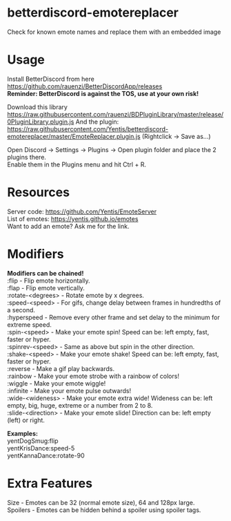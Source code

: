 # betterdiscord-emotereplacer
Check for known emote names and replace them with an embedded image

# Usage
Install BetterDiscord from here  
https://github.com/rauenzi/BetterDiscordApp/releases  
**Reminder: BetterDiscord is against the TOS, use at your own risk!**

Download this library https://raw.githubusercontent.com/rauenzi/BDPluginLibrary/master/release/0PluginLibrary.plugin.js
And the plugin: https://raw.githubusercontent.com/Yentis/betterdiscord-emotereplacer/master/EmoteReplacer.plugin.js
(Rightclick -> Save as...)

Open Discord -> Settings -> Plugins -> Open plugin folder and place the 2 plugins there.  
Enable them in the Plugins menu and hit Ctrl + R.

# Resources
Server code: https://github.com/Yentis/EmoteServer  
List of emotes: https://yentis.github.io/emotes  
Want to add an emote? Ask me for the link.

# Modifiers
**Modifiers can be chained!**  
:flip - Flip emote horizontally.  
:flap - Flip emote vertically.  
:rotate-\<degrees\> - Rotate emote by x degrees.  
:speed-\<speed\> - For gifs, change delay between frames in hundredths of a second.  
:hyperspeed - Remove every other frame and set delay to the minimum for extreme speed.  
:spin-\<speed\> - Make your emote spin! Speed can be: left empty, fast, faster or hyper.  
:spinrev-\<speed\> - Same as above but spin in the other direction.  
:shake-\<speed\> - Make your emote shake! Speed can be: left empty, fast, faster or hyper.  
:reverse - Make a gif play backwards.  
:rainbow - Make your emote strobe with a rainbow of colors!  
:wiggle - Make your emote wiggle!  
:infinite - Make your emote pulse outwards!  
:wide-\<wideness\> - Make your emote extra wide! Wideness can be: left empty, big, huge, extreme or a number from 2 to 8.  
:slide-\<direction\> - Make your emote slide! Direction can be: left empty (left) or right.  

**Examples:**  
yentDogSmug:flip  
yentKrisDance:speed-5  
yentKannaDance:rotate-90

# Extra Features
Size - Emotes can be 32 (normal emote size), 64 and 128px large.  
Spoilers - Emotes can be hidden behind a spoiler using spoiler tags.  
